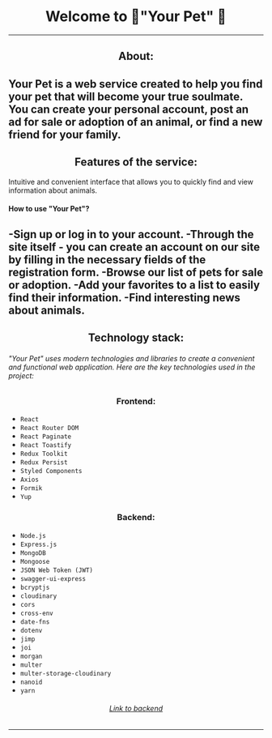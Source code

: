 # <div align=center>Welcome to  🐾"Your Pet" 🐾</div>
---
## <div align=center>About:</div>

Your Pet is a web service created to help you find your pet that will become your true soulmate. You can create your personal account, post an ad for sale or adoption of an animal, or find a new friend for your family.
---
## <div align=center>Features of the service:</div>

Intuitive and convenient interface that allows you to quickly find and view information about animals.
#### How to use "Your Pet"?

-Sign up or log in to your account.
-Through the site itself - you can create an account on our site by filling in the necessary fields of the registration form.
-Browse our list of pets for sale or adoption.
-Add your favorites to a list to easily find their information.
-Find interesting news about animals.
---
## <div align=center>Technology stack: </div>

###### "Your Pet" uses modern technologies and libraries to create a convenient and functional web application. Here are the key technologies used in the project:

### <div align=center>Frontend: </div>

* `React`
* `React Router DOM`
* `React Paginate`
* `React Toastify`
* `Redux Toolkit`
* `Redux Persist`
* `Styled Components`
* `Axios`
* `Formik`
* `Yup`

### <div align=center>Backend:</div>
* `Node.js`
* `Express.js`
* `MongoDB`
* `Mongoose`
* `JSON Web Token (JWT)`
* `swagger-ui-express`
* `bcryptjs`
* `cloudinary`
* `cors`
* `cross-env`
* `date-fns`
* `dotenv`
* `jimp`
* `joi`
* `morgan`
* `multer`
* `multer-storage-cloudinary`
* `nanoid`
* `yarn`


###### <div align=center>[Link to backend](https://github.com/DmytroKarpenko88/team-project-backend)</div>
---
